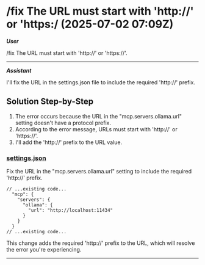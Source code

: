 <!-- Generated by SpecStory -->

# /fix The URL must start with 'http://' or 'https:/ (2025-07-02 07:09Z)

_**User**_

/fix The URL must start with 'http://' or 'https://'.

---

_**Assistant**_

I'll fix the URL in the settings.json file to include the required 'http://' prefix.

## Solution Step-by-Step

1. The error occurs because the URL in the "mcp.servers.ollama.url" setting doesn't have a protocol prefix.
2. According to the error message, URLs must start with 'http://' or 'https://'.
3. I'll add the 'http://' prefix to the URL value.

### [settings.json](vscode-userdata:/home/slimmite/.config/Code/User/settings.json)

Fix the URL in the "mcp.servers.ollama.url" setting to include the required 'http://' prefix.

````jsonc
// ...existing code...
  "mcp": {
    "servers": {
      "ollama": {
        "url": "http://localhost:11434"
      }
    }
  }
// ...existing code...
````

This change adds the required 'http://' prefix to the URL, which will resolve the error you're experiencing.

---

